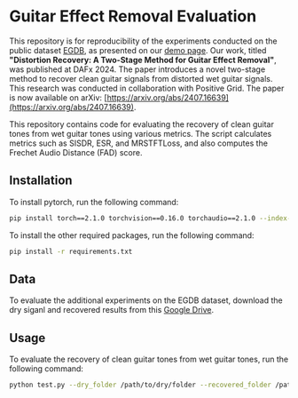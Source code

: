 # Guitar Effect Removal Evaluation

This repository is for reproducibility of the experiments conducted on the public dataset [EGDB](https://ss12f32v.github.io/Guitar-Transcription/), as presented on our [demo page](https://y10ab1.github.io/guitar_effect_removal/). Our work, titled **"Distortion Recovery: A Two-Stage Method for Guitar Effect Removal"**, was published at DAFx 2024. The paper introduces a novel two-stage method to recover clean guitar signals from distorted wet guitar signals. This research was conducted in collaboration with Positive Grid. The paper is now available on arXiv: [https://arxiv.org/abs/2407.16639](https://arxiv.org/abs/2407.16639).

This repository contains code for evaluating the recovery of clean guitar tones from wet guitar tones using various metrics. The script calculates metrics such as SISDR, ESR, and MRSTFTLoss, and also computes the Frechet Audio Distance (FAD) score.

## Installation

To install pytorch, run the following command:

```bash
pip install torch==2.1.0 torchvision==0.16.0 torchaudio==2.1.0 --index-url https://download.pytorch.org/whl/cu118
```

To install the other required packages, run the following command:

```bash
pip install -r requirements.txt
```

## Data

To evaluate the additional experiments on the EGDB dataset, download the dry siganl and recovered results from this [Google Drive](https://drive.google.com/drive/folders/1_NOPoomWlIWAks_41EpMvWx7sboGJF4I?usp=drive_link).

## Usage

To evaluate the recovery of clean guitar tones from wet guitar tones, run the following command:

```bash
python test.py --dry_folder /path/to/dry/folder --recovered_folder /path/to/recovered/folder
```
